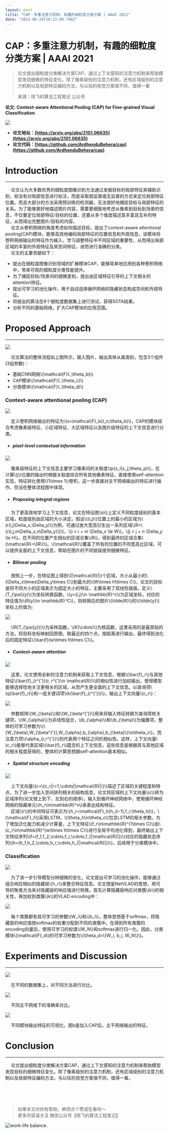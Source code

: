 ```yaml
---
layout: post
title: "CAP：多重注意力机制，有趣的细粒度分类方案 | AAAI 2021"
date: "2022-06-24T10:22:09.798Z"
---
```

CAP：多重注意力机制，有趣的细粒度分类方案 | AAAI 2021
==================================

> 论文提出细粒度分类解决方案CAP，通过上下文感知的注意力机制来帮助模型发现细微的特征变化。除了像素级别的注意力机制，还有区域级别的注意力机制以及局部特征编码方法，与以往的视觉方案很不同，值得一看
> 
> 来源：晓飞的算法工程笔记 公众号

**论文: Context-aware Attentional Pooling (CAP) for Fine-grained Visual Classification**

![](https://img-blog.csdnimg.cn/img_convert/465188f5827fa5ffb2d9153586e107dc.png)

*   **论文地址：[https://arxiv.org/abs/2101.06635](https://arxiv.org/abs/2101.06635)**
*   **论文代码：[https://github.com/ArdhenduBehera/cap](https://github.com/ArdhenduBehera/cap)**

Introduction
============

* * *

  论文认为大多数优秀的细粒度图像识别方法通过发掘目标的局部特征来辅助识别，却没有对局部信息进行标注，而是采取弱监督或无监督的方式来定位局部特征位置。而且大部分的方法采用预训练的检测器，无法很好地捕捉目标与局部特征的关系。为了能够更好地描述图片内容，需要更细致地考虑从像素到目标到场景的信息，不仅要定位局部特征/目标的位置，还要从多个维度描述其丰富且互补的特征，从而得出完整图片/目标的内容。  
  论文从卷积网络的角度考虑如何描述目标，提出了context-aware attentional pooling(CAP)模块，能够高效地编码局部特征的位置信息和外观信息。该模块将卷积网络输出的特征作为输入，学习调整特征中不同区域的重要性，从而得出局部区域的丰富的外观特征及其空间特征，进而进行准确的分类。  
  论文的主要贡献如下：

*   提出在细粒度图像识别领域的扩展模块CAP，能够简单地应用到各种卷积网络中，带来可观的细粒度分类性能提升。
*   为了捕捉目标/场景间的细微差别，提出由区域特征引导的上下文相关的attention特征。
*   提出可学习的池化操作，用于自动选择循环网络的隐藏状态构成空间和外观特征。
*   将提出的算法在8个细粒度数据集上进行测试，获得SOTA结果。
*   分析不同的基础网络，扩大CAP模块的应用范围。

Proposed Approach
=================

* * *

![](https://img-blog.csdnimg.cn/img_convert/5be8e5f98e4ccd84c4919f65afa20ac0.png)

  论文算法的整体流程如上图所示，输入图片，输出具体从属类别，包含3个组件(3组参数)：

*   基础CNN网络\\(\\mathcal{F}(.;\\theta\_b)\\)
*   CAP模块\\(\\mathcal{F}(.;\\theta\_c)\\)
*   分类模块\\(\\mathcal{F}(.;\\theta\_d)\\)

### Context-aware attentional pooling (CAP)

![](https://img-blog.csdnimg.cn/img_convert/74393afc73c194b8bae5f4b36a38ac8b.png)

  定义卷积网络输出的特征为\\(x=\\mathcal{F}\_b(I\_n;\\theta\_b)\\)，CAP的模块综合考虑像素级特征、小区域特征、大区域特征以及图片级特征的上下文信息进行分类。

*   ##### pixel-level contextual information
    

![](https://img-blog.csdnimg.cn/img_convert/4fc7e28eec02ecef86403a6333a3b833.png)

  像素级特征的上下文信息主要学习像素间的关联度\\(p(x\_i|x\_j;\\theta\_p)\\)，在计算\\(j\\)位置的输出时根据关联度综合所有其他像素特征，直接使用self-attention实现，特征转化使用\\(1\\times 1\\)卷积。这一步直接对主干网络输出的特征进行操作，但没在整体流程图中体现。

*   ##### Proposing integral regions
    

  为了更高效地学习上下文信息，论文在特征图\\(o\\)上定义不同粒度级别的基本区域，粒度级别由区域的大小决定。假设\\((i,j)\\)位置上的最小的区域为\\(r(i,j\\Delta\_x,\\Delta\_y)\\)为例，可通过放大宽高衍生出一系列区域\\(R=\\{r(i,j,m\\Delta\_x,n\\Delta\_y)\\}\\)，\\(i < i + m \\Delta\_x \\le W\\)，\\(j < j + n \\Delta\_y \\le H\\)。在不同的位置产生相似的区域合集\\(R\\)，得到最终的区域合集\\(\\mathcal{R}=\\{R\\}\\)。\\(\\mathcal{R}\\)覆盖了所有的位置的不同宽高比区域，可以提供全面的上下文信息，帮助在图片的不同层级提供细微特征。

*   ##### Bilinear pooling
    

  按照上一步，在特征图上得到\\(|\\mathcal{R}|\\)个区域，大小从最小的\\(\\Delta\_x\\times\\Delta\_y\\times C\\)到最大的\\(W\\times H\\times C\\)，论文的目标是将不同大小的区域表示为固定大小的特征，主要采用了双线性插值。定义\\(T\_{\\psi}(y)\\)为坐标转换函数，\\(y=(i,j)\\in \\mathbb{R}^c\\)为区域坐标，对应的特征值为\\(R(y)\\in \\mathbb{R}^C\\)，则转换后的图片\\(\\tilde{R}\\)的\\(\\tilde{y}\\)坐标上的值为:

![](https://img-blog.csdnimg.cn/img_convert/c9f70c0fea1910d7268b897f9c89e994.png)

  \\(R(T\_{\\psi(y)})\\)为采样函数，\\(K(\\cdots)\\)为核函数，这里采用的是最原始的方法，将目标坐标映射回原图，取最近的四个点，按距离进行输出，最终得到池化后的固定特征\\(\\bar{f}(w\\times h\\times C)\\)。

*   ##### Context-aware attention
    

![](https://img-blog.csdnimg.cn/img_convert/e721ddb8db748787215e91f3241b50ae.png)

  这里，论文使用全新的注意力机制来获取上下文信息，根据\\(\\bar{f}\_r\\)与其他特征\\(\\bar{f}\_{r^{'}}(r, r^{'}\\in \\mathcal{R})\\)的相似性进行加权输出，使得模型能够选择性地关注更相关的区域，从而产生更全面的上下文信息。以查询项\\(q(\\bar{f}\_r)\\)和一组关键词项\\(k(\\bar{f}\_{r^{'}})\\)，输出上下文向量\\(c\_r\\)：

![](https://img-blog.csdnimg.cn/img_convert/2b2f34d0fcbb5ed56926c6d89e3617db.png)

  参数矩阵\\(W\_{\\beta}\\)和\\(W\_{\\beta^{'}}\\)用来将输入特征转换为查询项核关键项，\\(W\_{\\alpha}\\)为非线性组合，\\(b\_{\\alpha}\\)和\\(b\_{\\beta}\\)为偏置项，整体的可学习参数为\\(\\{W\_{\\beta},W\_{\\beta^{'}},W\_{\\alpha},b\_{\\alpha},b\_{\\beta}\\}\\in\\theta\_c\\)，而注意力项\\(\\alpha\_{r,r^{'}}\\)则代表两个特征之间的相似性。这样，上下文向量\\(c\_r\\)能够代表区域\\(\\bar{f}\_r\\)蕴含的上下文信息，这些信息是根据其与其他区域的相关程度获得的，整体的计算思想跟self-attention基本相似。

*   ##### Spatial structure encoding
    

![](https://img-blog.csdnimg.cn/img_convert/cd2c4f9a26f1409c0efaca2cdde6b7fd.png)

  上下文向量\\(c=\\{c\_r|r=1,\\cdots|\\mathcal{R}|\\}\\)描述了区域的关键程度和特点，为了进一步加入空间排列相关的结构信息，论文将区域的上下文向量\\(c\\)转为区域序列(论文按上到下、左到右的顺序)，输入到循环神经网络中，使用循环神经网络的隐藏单元\\(h\_r\\in\\mathbb{R}^n\\)来表达结构特征。  
  区域\\(r\\)的中间特征可表示为\\(h\_r=\\mathcal{F}\_h(h\_{r-1},f\_r;\\theta\_h)\\)，\\(\\mathcal{F}\_h\\)采用LSTM，\\(\\theta\_h\\in\\theta\_c\\)包含LSTM的相关参数。为了增加泛化能力和减少计算量，上下文特征\\(f\_r\\in\\mathbb{R}^{1\\times C}\\)由\\(c\_r\\in\\mathbb{R}^{w\\times h\\times C}\\)进行全局平均池化得到，最终输出上下文特征序列\\(f=(f\_1,f\_2,\\cdots,f\_r,\\cdots,f\_{|\\mathcal{R}|})\\)对应的隐藏状态序列\\(h=(h\_1,h\_2,\\cdots,h\_r,\\cdots,h\_{|\\mathcal{R}|})\\)，后续用于分类模块中。

### Classification

![](https://img-blog.csdnimg.cn/img_convert/ac62f9b26b0d8d5031dbf711474dff45.png)

  为了进一步引导模型分辨细微的变化，论文提出可学习的池化操作，能够通过组合响应相似的隐藏层\\(h\_r\\)来整合特征信息。论文借鉴NetVLAD的思想，用可导的聚类方法来对隐藏层的响应值进行转换，首先计算隐藏层响应对类簇\\(k\\)的相关性，再加权到类簇\\(k\\)的VLAD encoding中：

![](https://img-blog.csdnimg.cn/img_convert/950b55dcf3b4ea7d32daeb28bc1489d2.png)

  每个类簇都有其可学习的参数\\(W\_i\\)和\\(b\_i\\)，整体思想基于softmax，将隐藏层的响应值按softmax的权重分配到不同的类簇中。在得到所有类簇的encoding向量后，使用可学习的权值\\(W\_N\\)和softmax进行归一化。因此，分类模块\\(\\mathcal{F}\_d\\)的可学习参数为\\(\\theta\_d=\\{W\_i, b\_i, W\_N\\}\\)。

Experiments and Discussion
==========================

* * *

![](https://img-blog.csdnimg.cn/img_convert/228e020e159d95ba3cb8870886132324.png)

  在不同的数据集上，对不同方法进行对比。

![](https://img-blog.csdnimg.cn/img_convert/d7071c40724e3ef621b473b663e0b05c.png)

  不同主干网络下的准确率对比。

![](https://img-blog.csdnimg.cn/img_convert/95e760c82f849d737c80f2bb1d010322.png)

  不同模块输出特征的可视化，图b是加入CAP后，主干网络输出的特征。

Conclusion
==========

* * *

  论文提出细粒度分类解决方案CAP，通过上下文感知的注意力机制来帮助模型发现目标的细微特征变化。除了像素级别的注意力机制，还有区域级别的注意力机制以及局部特征编码方法，与以往的视觉方案很不同，值得一看。

   
   
 

> 如果本文对你有帮助，麻烦点个赞或在看呗～  
> 更多内容请关注 微信公众号【晓飞的算法工程笔记】

![work-life balance.](https://img-blog.csdnimg.cn/img_convert/2ce1a5b76b0361a2fa7beea32fb51cf1.png)